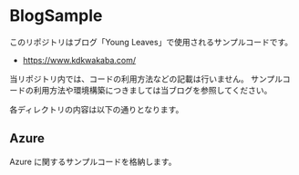 # BlogSample

このリポジトリはブログ「Young Leaves」で使用されるサンプルコードです。

- https://www.kdkwakaba.com/

当リポジトリ内では、コードの利用方法などの記載は行いません。
サンプルコードの利用方法や環境構築につきましては当ブログを参照してください。

各ディレクトリの内容は以下の通りとなります。

## Azure

Azure に関するサンプルコードを格納します。
